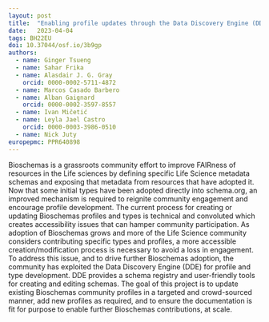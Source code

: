 ```yaml
---
layout: post
title:  "Enabling profile updates through the Data Discovery Engine (DDE)"
date:   2023-04-04
tags: BH22EU
doi: 10.37044/osf.io/3b9gp
authors:
  - name: Ginger Tsueng
  - name: Sahar Frika
  - name: Alasdair J. G. Gray
    orcid: 0000-0002-5711-4872
  - name: Marcos Casado Barbero
  - name: Alban Gaignard
    orcid: 0000-0002-3597-8557
  - name: Ivan Mičetić
  - name: Leyla Jael Castro
    orcid: 0000-0003-3986-0510
  - name: Nick Juty
europepmc: PPR640898
---
```


Bioschemas is a grassroots community effort to improve FAIRness of resources in the Life sciences by defining specific Life Science metadata schemas and exposing that metadata from resources that have adopted it. Now that some initial types have been adopted directly into schema.org, an improved mechanism is required to reignite community engagement and encourage profile development. The current process for creating or updating Bioschemas profiles and types is technical and convoluted which creates accessibility issues that can hamper community participation. As adoption of Bioschemas grows and more of the Life Science community considers contributing specific types and profiles, a more accessible creation/modification process is necessary to avoid a loss in engagement. To address this issue, and to drive further Bioschemas adoption, the community has exploited the Data Discovery Engine (DDE) for profile and type development. DDE provides a schema registry and user-friendly tools for creating and editing schemas. The goal of this project is to update existing Bioschemas community profiles in a targeted and crowd-sourced manner, add new profiles as required, and to ensure the documentation is fit for purpose to enable further Bioschemas contributions, at scale.


